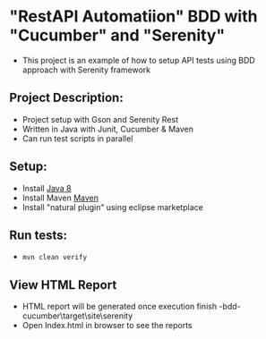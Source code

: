 # "RestAPI Automatiion" BDD with "Cucumber" and "Serenity"
* This project is an example of how to setup API tests using BDD approach with Serenity framework

## Project Description:
* Project setup with Gson and Serenity Rest
* Written in Java with Junit, Cucumber & Maven
* Can run test scripts in parallel

## Setup:
* Install [Java 8](http://www.oracle.com/technetwork/java/javase/overview/java8-2100321.html)
* Install Maven [Maven](https://maven.apache.org/)
* Install "natural plugin" using eclipse marketplace 

## Run tests:

* `mvn clean verify`

## View HTML Report
* HTML report will be generated once execution finish -bdd-cucumber\target\site\serenity
* Open Index.html in browser to see the reports

